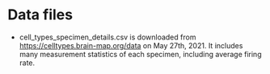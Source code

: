 # Data files #

* cell_types_specimen_details.csv is downloaded from https://celltypes.brain-map.org/data on May 27th, 2021. It includes many measurement statistics of each specimen, including average firing rate. 
